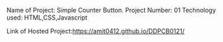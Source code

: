 Name of Project: Simple Counter Button.
Project Number: 01
Technology used: HTML,CSS,Javascript

Link of Hosted Project:https://amit0412.github.io/DDPCB0121/
